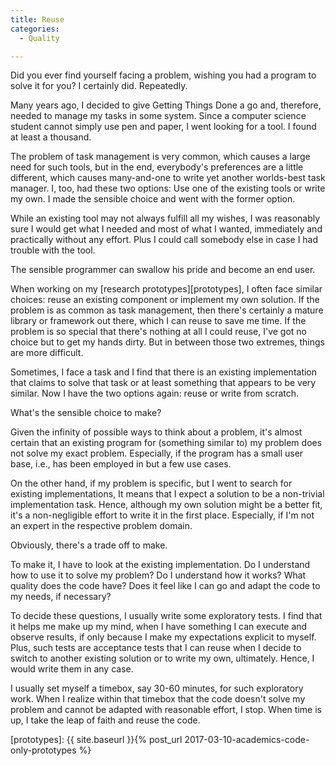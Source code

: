 ```yaml
---
title: Reuse
categories:
  - Quality

---
```


Did you ever find yourself facing a problem, wishing you had a program to solve it for you? I certainly did. Repeatedly. 

Many years ago, I decided to give Getting Things Done a go and, therefore, needed to manage my tasks in some system. Since a computer science student cannot simply use pen and paper, I went looking for a tool. I found at least a thousand.

The problem of task management is very common, which causes a large need for such tools, but in the end, everybody's preferences are a little different, which causes many-and-one to write yet another worlds-best task manager. I, too, had these two options: Use one of the existing tools or write my own. I made the sensible choice and went with the former option.

While an existing tool may not always fulfill all my wishes, I was reasonably sure I would get what I needed and most of what I wanted, immediately and practically without any effort. Plus I could call somebody else in case I had trouble with the tool.

The sensible programmer can swallow his pride and become an end user. 

When working on my [research prototypes][prototypes], I often face similar choices: reuse an existing component or implement my own solution. If the problem is as common as task management, then there's certainly a mature library or framework out there, which I can reuse to save me time. If the problem is so special that there's nothing at all I could reuse, I've got no choice but to get my hands dirty. But in between those two extremes, things are more difficult.

Sometimes, I face a task and I find that there is an existing implementation that claims to solve that task or at least something that appears to be very similar. Now I have the two options again: reuse or write from scratch.

What's the sensible choice to make?

Given the infinity of possible ways to think about a problem, it's almost certain that an existing program for (something similar to) my problem does not solve my exact problem. Especially, if the program has a small user base, i.e., has been employed in but a few use cases.

On the other hand, if my problem is specific, but I went to search for existing implementations, It means that I expect a solution to be a non-trivial implementation task. Hence, although my own solution might be a better fit, it's a non-negligible effort to write it in the first place. Especially, if I'm not an expert in the respective problem domain. 

Obviously, there's a trade off to make. 

To make it, I have to look at the existing implementation. Do I understand how to use it to solve my problem? Do I understand how it works? What quality does the code have? Does it feel like I can go and adapt the code to my needs, if necessary?

To decide these questions, I usually write some exploratory tests. I find that it helps me make up my mind, when I have something I can execute and observe results, if only because I make my expectations explicit to myself. Plus, such tests are acceptance tests that I can reuse when I decide to switch to another existing solution or to write my own, ultimately. Hence, I would write them in any case. 

I usually set myself a timebox, say 30-60 minutes, for such exploratory work. When I realize within that timebox that the code doesn't solve my problem and cannot be adapted with reasonable effort, I stop. When time is up, I take the leap of faith and reuse the code.

  [prototypes]: {{ site.baseurl }}{% post_url 2017-03-10-academics-code-only-prototypes %}
